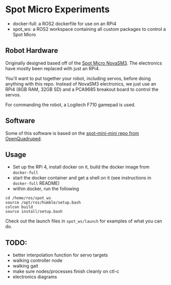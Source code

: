 # Spot Micro Experiments

* docker-full: a ROS2 dockerfile for use on an RPi4
* spot_ws: a ROS2 workspace containing all custom packages to control a Spot Micro

## Robot Hardware

Originally designed based off of the [Spot Micro NovaSM3](https://novaspotmicro.com/). The electronics have mostly been replaced with just an RPi4.

You'll want to put together your robot, including servos, before doing anything with this repo. Instead of NovaSM3 electronics, we just use an RPi4 (8GB RAM, 32GB SD) and a PCA9685 breakout board to control the servos.

For commanding the robot, a Logitech F710 gamepad is used.

## Software

Some of this software is based on the [spot-mini-mini repo from OpenQuadruped](https://github.com/OpenQuadruped/spot_mini_mini).

## Usage

* Set up the RPi 4, install docker on it, build the docker image from `docker-full`
* start the docker container and get a shell on it (see instructions in `docker-full` README)
* within docker, run the following

```
cd /home/ros/spot_ws
source /opt/ros/humble/setup.bash
colcon build
source install/setup.bash
```

Check out the launch files in `spot_ws/launch` for examples of what you can do.

## TODO:

* better interpolation function for servo targets
* walking controller node
* walking gait
* make sure nodes/processes finish cleanly on ctl-c
* electronics diagrams
